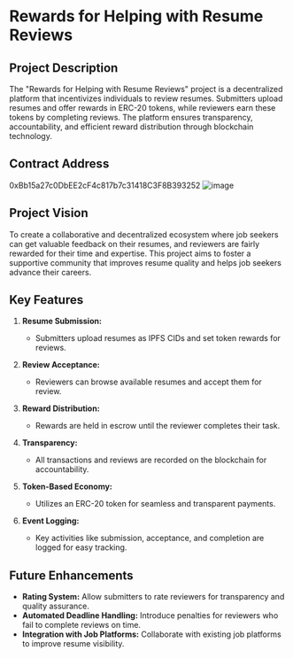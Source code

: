 # Rewards for Helping with Resume Reviews

## Project Description
The "Rewards for Helping with Resume Reviews" project is a decentralized platform that incentivizes individuals to review resumes. Submitters upload resumes and offer rewards in ERC-20 tokens, while reviewers earn these tokens by completing reviews. The platform ensures transparency, accountability, and efficient reward distribution through blockchain technology.

## Contract Address
0xBb15a27c0DbEE2cF4c817b7c31418C3F8B393252
![image](https://github.com/user-attachments/assets/57d9478c-035e-45b2-b3b6-f3ad01576a9c)


## Project Vision
To create a collaborative and decentralized ecosystem where job seekers can get valuable feedback on their resumes, and reviewers are fairly rewarded for their time and expertise. This project aims to foster a supportive community that improves resume quality and helps job seekers advance their careers.

## Key Features
1. **Resume Submission:**
   - Submitters upload resumes as IPFS CIDs and set token rewards for reviews.
   
2. **Review Acceptance:**
   - Reviewers can browse available resumes and accept them for review.

3. **Reward Distribution:**
   - Rewards are held in escrow until the reviewer completes their task.

4. **Transparency:**
   - All transactions and reviews are recorded on the blockchain for accountability.

5. **Token-Based Economy:**
   - Utilizes an ERC-20 token for seamless and transparent payments.

6. **Event Logging:**
   - Key activities like submission, acceptance, and completion are logged for easy tracking.

## Future Enhancements
- **Rating System:** Allow submitters to rate reviewers for transparency and quality assurance.
- **Automated Deadline Handling:** Introduce penalties for reviewers who fail to complete reviews on time.
- **Integration with Job Platforms:** Collaborate with existing job platforms to improve resume visibility.
